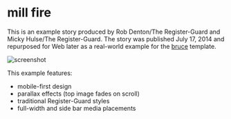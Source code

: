 # mill fire

This is an example story produced by Rob Denton/The Register-Guard and Micky Hulse/The Register-Guard. The story was published July 17, 2014 and repurposed for Web later as a real-world example for the [bruce](https://github.com/rgpages/bruce) template.

![screenshot](https://github.com/rgpages/springfield-plywood-and-veneer-mill-fire/blob/gh-pages/default.png)

This example features:

* mobile-first design
* parallax effects (top image fades on scroll)
* traditional Register-Guard styles
* full-width and side bar media placements
